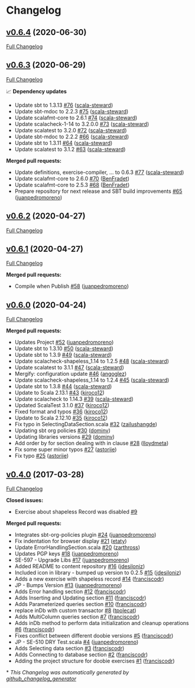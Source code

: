 # Changelog

## [v0.6.4](https://github.com/scala-exercises/exercises-doobie/tree/v0.6.4) (2020-06-30)

[Full Changelog](https://github.com/scala-exercises/exercises-doobie/compare/v0.6.3...v0.6.4)

## [v0.6.3](https://github.com/scala-exercises/exercises-doobie/tree/v0.6.3) (2020-06-29)

[Full Changelog](https://github.com/scala-exercises/exercises-doobie/compare/v0.6.2...v0.6.3)

📈 **Dependency updates**

- Update sbt to 1.3.13 [\#76](https://github.com/scala-exercises/exercises-doobie/pull/76) ([scala-steward](https://github.com/scala-steward))
- Update sbt-mdoc to 2.2.3 [\#75](https://github.com/scala-exercises/exercises-doobie/pull/75) ([scala-steward](https://github.com/scala-steward))
- Update scalafmt-core to 2.6.1 [\#74](https://github.com/scala-exercises/exercises-doobie/pull/74) ([scala-steward](https://github.com/scala-steward))
- Update scalacheck-1-14 to 3.2.0.0 [\#73](https://github.com/scala-exercises/exercises-doobie/pull/73) ([scala-steward](https://github.com/scala-steward))
- Update scalatest to 3.2.0 [\#72](https://github.com/scala-exercises/exercises-doobie/pull/72) ([scala-steward](https://github.com/scala-steward))
- Update sbt-mdoc to 2.2.2 [\#66](https://github.com/scala-exercises/exercises-doobie/pull/66) ([scala-steward](https://github.com/scala-steward))
- Update sbt to 1.3.11 [\#64](https://github.com/scala-exercises/exercises-doobie/pull/64) ([scala-steward](https://github.com/scala-steward))
- Update scalatest to 3.1.2 [\#63](https://github.com/scala-exercises/exercises-doobie/pull/63) ([scala-steward](https://github.com/scala-steward))

**Merged pull requests:**

- Update definitions, exercise-compiler, ... to 0.6.3 [\#77](https://github.com/scala-exercises/exercises-doobie/pull/77) ([scala-steward](https://github.com/scala-steward))
- Update scalafmt-core to 2.6.0 [\#70](https://github.com/scala-exercises/exercises-doobie/pull/70) ([BenFradet](https://github.com/BenFradet))
- Update scalafmt-core to 2.5.3 [\#68](https://github.com/scala-exercises/exercises-doobie/pull/68) ([BenFradet](https://github.com/BenFradet))
- Prepare repository for next  release and SBT build improvements [\#65](https://github.com/scala-exercises/exercises-doobie/pull/65) ([juanpedromoreno](https://github.com/juanpedromoreno))

## [v0.6.2](https://github.com/scala-exercises/exercises-doobie/tree/v0.6.2) (2020-04-27)

[Full Changelog](https://github.com/scala-exercises/exercises-doobie/compare/v0.6.1...v0.6.2)

## [v0.6.1](https://github.com/scala-exercises/exercises-doobie/tree/v0.6.1) (2020-04-27)

[Full Changelog](https://github.com/scala-exercises/exercises-doobie/compare/v0.6.0...v0.6.1)

**Merged pull requests:**

- Compile when Publish [\#58](https://github.com/scala-exercises/exercises-doobie/pull/58) ([juanpedromoreno](https://github.com/juanpedromoreno))

## [v0.6.0](https://github.com/scala-exercises/exercises-doobie/tree/v0.6.0) (2020-04-24)

[Full Changelog](https://github.com/scala-exercises/exercises-doobie/compare/v0.4.0...v0.6.0)

**Merged pull requests:**

- Updates Project [\#52](https://github.com/scala-exercises/exercises-doobie/pull/52) ([juanpedromoreno](https://github.com/juanpedromoreno))
- Update sbt to 1.3.10 [\#50](https://github.com/scala-exercises/exercises-doobie/pull/50) ([scala-steward](https://github.com/scala-steward))
- Update sbt to 1.3.9 [\#49](https://github.com/scala-exercises/exercises-doobie/pull/49) ([scala-steward](https://github.com/scala-steward))
- Update scalacheck-shapeless\_1.14 to 1.2.5 [\#48](https://github.com/scala-exercises/exercises-doobie/pull/48) ([scala-steward](https://github.com/scala-steward))
- Update scalatest to 3.1.1 [\#47](https://github.com/scala-exercises/exercises-doobie/pull/47) ([scala-steward](https://github.com/scala-steward))
- Mergify: configuration update [\#46](https://github.com/scala-exercises/exercises-doobie/pull/46) ([angoglez](https://github.com/angoglez))
- Update scalacheck-shapeless\_1.14 to 1.2.4 [\#45](https://github.com/scala-exercises/exercises-doobie/pull/45) ([scala-steward](https://github.com/scala-steward))
- Update sbt to 1.3.8 [\#44](https://github.com/scala-exercises/exercises-doobie/pull/44) ([scala-steward](https://github.com/scala-steward))
- Update to Scala 2.13.1 [\#43](https://github.com/scala-exercises/exercises-doobie/pull/43) ([kiroco12](https://github.com/kiroco12))
- Update scalacheck to 1.14.3 [\#39](https://github.com/scala-exercises/exercises-doobie/pull/39) ([scala-steward](https://github.com/scala-steward))
- Updated ScalaTest 3.1.0 [\#37](https://github.com/scala-exercises/exercises-doobie/pull/37) ([kiroco12](https://github.com/kiroco12))
- Fixed format and typos [\#36](https://github.com/scala-exercises/exercises-doobie/pull/36) ([kiroco12](https://github.com/kiroco12))
- Update to Scala 2.12.10 [\#35](https://github.com/scala-exercises/exercises-doobie/pull/35) ([kiroco12](https://github.com/kiroco12))
- Fix typo in SelectingDataSection.scala [\#32](https://github.com/scala-exercises/exercises-doobie/pull/32) ([zailushangde](https://github.com/zailushangde))
- Updating sbt org policies [\#30](https://github.com/scala-exercises/exercises-doobie/pull/30) ([dominv](https://github.com/dominv))
- Updating libraries versions [\#29](https://github.com/scala-exercises/exercises-doobie/pull/29) ([dominv](https://github.com/dominv))
- Add order by for section dealing with in clause [\#28](https://github.com/scala-exercises/exercises-doobie/pull/28) ([lloydmeta](https://github.com/lloydmeta))
- Fix some super minor typos [\#27](https://github.com/scala-exercises/exercises-doobie/pull/27) ([astorije](https://github.com/astorije))
- Fix typo [\#25](https://github.com/scala-exercises/exercises-doobie/pull/25) ([astorije](https://github.com/astorije))

## [v0.4.0](https://github.com/scala-exercises/exercises-doobie/tree/v0.4.0) (2017-03-28)

[Full Changelog](https://github.com/scala-exercises/exercises-doobie/compare/818c2d17a4980aa2343366c190a4c98291d99618...v0.4.0)

**Closed issues:**

- Exercise about shapeless Record was disabled [\#9](https://github.com/scala-exercises/exercises-doobie/issues/9)

**Merged pull requests:**

- Integrates sbt-org-policies plugin [\#24](https://github.com/scala-exercises/exercises-doobie/pull/24) ([juanpedromoreno](https://github.com/juanpedromoreno))
- Fix indentation for browser display [\#21](https://github.com/scala-exercises/exercises-doobie/pull/21) ([etaty](https://github.com/etaty))
- Update ErrorHandlingSection.scala [\#20](https://github.com/scala-exercises/exercises-doobie/pull/20) ([zarthross](https://github.com/zarthross))
- Updates PGP keys [\#18](https://github.com/scala-exercises/exercises-doobie/pull/18) ([juanpedromoreno](https://github.com/juanpedromoreno))
- SE-597 - Upgrade Libs [\#17](https://github.com/scala-exercises/exercises-doobie/pull/17) ([juanpedromoreno](https://github.com/juanpedromoreno))
- Added README to content repository [\#16](https://github.com/scala-exercises/exercises-doobie/pull/16) ([jdesiloniz](https://github.com/jdesiloniz))
- Included icon in library - bumped up version to 0.2.5 [\#15](https://github.com/scala-exercises/exercises-doobie/pull/15) ([jdesiloniz](https://github.com/jdesiloniz))
- Adds a new exercise with shapeless record [\#14](https://github.com/scala-exercises/exercises-doobie/pull/14) ([franciscodr](https://github.com/franciscodr))
- JP - Bumps Version [\#13](https://github.com/scala-exercises/exercises-doobie/pull/13) ([juanpedromoreno](https://github.com/juanpedromoreno))
- Adds Error handling section [\#12](https://github.com/scala-exercises/exercises-doobie/pull/12) ([franciscodr](https://github.com/franciscodr))
- Adds Inserting and Updating section [\#11](https://github.com/scala-exercises/exercises-doobie/pull/11) ([franciscodr](https://github.com/franciscodr))
- Adds Parameterized queries section [\#10](https://github.com/scala-exercises/exercises-doobie/pull/10) ([franciscodr](https://github.com/franciscodr))
- replace inDb with custom transactor [\#8](https://github.com/scala-exercises/exercises-doobie/pull/8) ([tpolecat](https://github.com/tpolecat))
- Adds MultiColumn queries section [\#7](https://github.com/scala-exercises/exercises-doobie/pull/7) ([franciscodr](https://github.com/franciscodr))
- Adds inDb method to perform data initialization and cleanup operations [\#6](https://github.com/scala-exercises/exercises-doobie/pull/6) ([franciscodr](https://github.com/franciscodr))
- Fixes conflict between different doobie versions [\#5](https://github.com/scala-exercises/exercises-doobie/pull/5) ([franciscodr](https://github.com/franciscodr))
- JP - SE-510 DRY Test.scala [\#4](https://github.com/scala-exercises/exercises-doobie/pull/4) ([juanpedromoreno](https://github.com/juanpedromoreno))
- Adds Selecting data section [\#3](https://github.com/scala-exercises/exercises-doobie/pull/3) ([franciscodr](https://github.com/franciscodr))
- Adds Connecting to database section [\#2](https://github.com/scala-exercises/exercises-doobie/pull/2) ([franciscodr](https://github.com/franciscodr))
- Adding the project structure for doobie exercises [\#1](https://github.com/scala-exercises/exercises-doobie/pull/1) ([franciscodr](https://github.com/franciscodr))



\* *This Changelog was automatically generated by [github_changelog_generator](https://github.com/github-changelog-generator/github-changelog-generator)*
